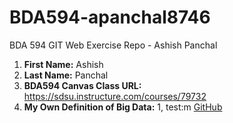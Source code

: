 # BDA594-apanchal8746
BDA 594 GIT Web Exercise Repo - Ashish Panchal

1. **First Name:** Ashish
1. **Last Name:** Panchal
1. **BDA594 Canvas Class URL:** https://sdsu.instructure.com/courses/79732
1. **My Own Definition of Big Data:** 
1, test:m [GitHub](http://github.com)
